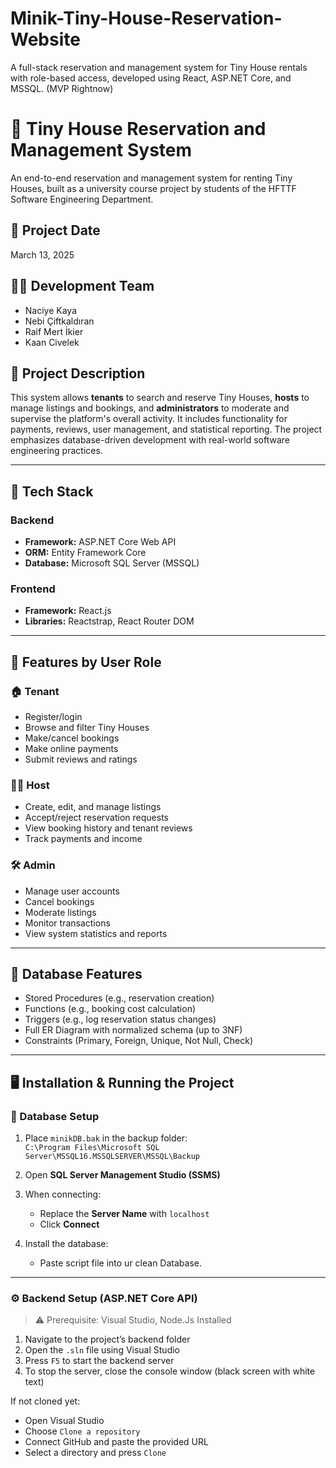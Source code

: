 # Minik-Tiny-House-Reservation-Website
A full-stack reservation and management system for Tiny House rentals with role-based access, developed using React, ASP.NET Core, and MSSQL.
(MVP Rightnow)

# 🏡 Tiny House Reservation and Management System

An end-to-end reservation and management system for renting Tiny Houses, built as a university course project by students of the HFTTF Software Engineering Department.

## 📅 Project Date

March 13, 2025

## 👨‍💻 Development Team

- Naciye Kaya  
- Nebi Çiftkaldıran  
- Raif Mert İkier  
- Kaan Civelek  

## 🧾 Project Description

This system allows **tenants** to search and reserve Tiny Houses, **hosts** to manage listings and bookings, and **administrators** to moderate and supervise the platform's overall activity. It includes functionality for payments, reviews, user management, and statistical reporting. The project emphasizes database-driven development with real-world software engineering practices.

---

## 🔧 Tech Stack

### Backend
- **Framework:** ASP.NET Core Web API
- **ORM:** Entity Framework Core
- **Database:** Microsoft SQL Server (MSSQL)

### Frontend
- **Framework:** React.js
- **Libraries:** Reactstrap, React Router DOM

---

## 🚀 Features by User Role

### 🏠 Tenant
- Register/login
- Browse and filter Tiny Houses
- Make/cancel bookings
- Make online payments
- Submit reviews and ratings

### 👨‍🌾 Host
- Create, edit, and manage listings
- Accept/reject reservation requests
- View booking history and tenant reviews
- Track payments and income

### 🛠️ Admin
- Manage user accounts
- Cancel bookings
- Moderate listings
- Monitor transactions
- View system statistics and reports

---

## 📁 Database Features

- Stored Procedures (e.g., reservation creation)
- Functions (e.g., booking cost calculation)
- Triggers (e.g., log reservation status changes)
- Full ER Diagram with normalized schema (up to 3NF)
- Constraints (Primary, Foreign, Unique, Not Null, Check)

---

## 🖥️ Installation & Running the Project

### 🔐 Database Setup

1. Place `minikDB.bak` in the backup folder:  
   `C:\Program Files\Microsoft SQL Server\MSSQL16.MSSQLSERVER\MSSQL\Backup`

2. Open **SQL Server Management Studio (SSMS)**

3. When connecting:
   - Replace the **Server Name** with `localhost`
   - Click **Connect**

4. Install the database:
   - Paste script file into ur clean Database.
 

---

### ⚙️ Backend Setup (ASP.NET Core API)

> ⚠️ Prerequisite: Visual Studio, Node.Js Installed

1. Navigate to the project’s backend folder
2. Open the `.sln` file using Visual Studio
3. Press `F5` to start the backend server
4. To stop the server, close the console window (black screen with white text)

If not cloned yet:

- Open Visual Studio
- Choose `Clone a repository`
- Connect GitHub and paste the provided URL
- Select a directory and press `Clone`

